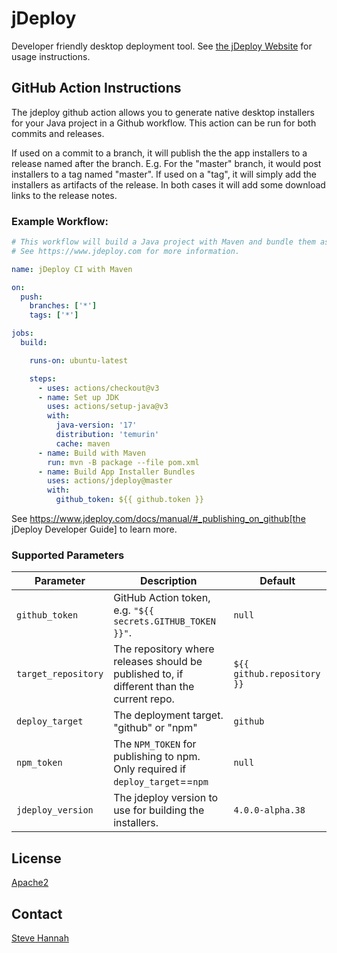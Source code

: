 # jDeploy

Developer friendly desktop deployment tool.  See [the jDeploy Website](https://www.jdeploy.com) for usage instructions.

## GitHub Action Instructions

The jdeploy github action allows you to generate native desktop installers for your Java project in a Github workflow.  This action can be run for both commits and releases.  

If used on a commit to a branch, it will publish the the app installers to a release named after the branch. E.g. For the "master" branch, it would post installers to a tag named "master".  If used on a "tag", it will simply add the installers as artifacts of the release.  In both cases it will add some download links to the release notes.

### Example Workflow:

```yaml
# This workflow will build a Java project with Maven and bundle them as native app installers with jDeploy
# See https://www.jdeploy.com for more information.

name: jDeploy CI with Maven

on:
  push:
    branches: ['*']
    tags: ['*']

jobs:
  build:

    runs-on: ubuntu-latest

    steps:
      - uses: actions/checkout@v3
      - name: Set up JDK
        uses: actions/setup-java@v3
        with:
          java-version: '17'
          distribution: 'temurin'
          cache: maven
      - name: Build with Maven
        run: mvn -B package --file pom.xml
      - name: Build App Installer Bundles
        uses: actions/jdeploy@master
        with:
          github_token: ${{ github.token }}
```

See https://www.jdeploy.com/docs/manual/#_publishing_on_github[the jDeploy Developer Guide] to learn more.

### Supported Parameters

| Parameter           | Description                                                                            | Default                   |
|---------------------|----------------------------------------------------------------------------------------|---------------------------|
| `github_token`      | GitHub Action token, e.g. `"${{ secrets.GITHUB_TOKEN }}"`.                             | `null`                    |
| `target_repository` | The repository where releases should be published to, if different than the current repo. | `${{ github.repository }}` |
| `deploy_target`     | The deployment target. "github" or "npm"                                               | `github`                  |
| `npm_token`         | The `NPM_TOKEN` for publishing to npm.  Only required if `deploy_target`==`npm`        | `null`                    |`
| `jdeploy_version`   | The jdeploy version to use for building the installers.                                | `4.0.0-alpha.38`           |

## License

[Apache2](LICENSE)

## Contact

[Steve Hannah](http://sjhannah.com)


